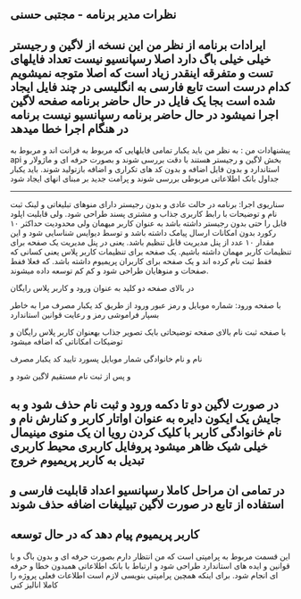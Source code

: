 نظرات مدیر برنامه - مجتبی حسنی
-------------------------
ایرادات  برنامه
از نظر من این نسخه از لاگین و رجیستر خیلی خیلی باگ دارد
اصلا رسپانسیو نیست
تعداد فایلهای تست و متفرقه اینقدر زیاد است که اصلا متوجه نمیشویم کدام درست است
تابع فارسی به انگلیسی در چند فایل ایجاد شده است بجا یک فایل
در حال حاضر برنامه صفحه لاگین اجرا نمیشود
در حال حاضر برنامه رسپانسیو نیست
برنامه در هنگام اجرا خطا میدهد
---------------
پیشنهادات من :
به نظر من باید یکبار تمامی فایلهایی که مربوط به فرانت اند و مربوط به api 
بخش لاگین و رجیستر هستند با دقت بررسی شوند و بصورت حرفه ای و ماژولار و استاندارد و بدون فایل اضافه و بدون کد های تکراری و اضافه بازتولید شوند.
باید یکبار جداول بانک اطلاعاتی مربوطی بررسی شوند و پرامت جدید بر مبنای انهای ایجاد شود

------------
سناریوی اجرا:
برنامه در حالت عادی و بدون رجیستر دارای منوهای تبلیغاتی و لینک ثبت نام و توضیحات با رابط کاربری جذاب و مشتری پسند طراحی شود.
ولی قابلیت اپلود فابل را حتی بدون رجیستر داشته باشد به عنوان کاربر میهمان
ولی محدودیت حداکثر ۱۰ رکورد بدون امکانات ارسال پیامک داشته باشد و توسط دیوایس شناسایی شود و این مقدار ۱۰ عدد از پنل مدیریت قابل تنظیم باشد.
یعنی در پنل مدیریت یک صفحه برای تنظیمات کاربر مهمان داشته باشیم.
یک صفحه برای تنظیمات کاربر پلاس
یعنی کسانی که فقط ثبت نام کرده اند
و یک صفحه برای کاربران پریمیوم داشته باشد. که فعلا ففط صفحات و منوهایان طراحی شود و کم کم توسعه داده میشوند.

در بالای صفحه دو کلید به عنوان ورود و کاربر پلاس رایگان 

با صفحه ورود:
شماره موبایل و رمز عبور
ورود از طریق کد یکبار مصرف
مرا به خاطر بسپار
فراموشی رمز
و رعایت قوانین استاندارد

با صفحه ثبت نام
بالای صفحه توضیحاتی بایک تصویر جذاب بهعنوان کاربر پلاس رایگان
و توضیکات امکاناتی که اضافه میشود

نام و نام خانوادگی
شمار موبایل
پسورد
تایید کد یکبار مصرف

و پس از ثبت نام مستقیم لاگین شود و 

در صورت لاگین دو تا دکمه ورود و ثبت نام حذف شود و 
به جایش یک ایکون دایره به عنوان اواتار کاربر و کنارش نام و نام خانوادگی کاربر
با کلیک کردن رویا ان یک منوی مینیمال خیلی شیک ظاهر میشود 
پروفایل کاربری
محیط کاربری
تبدیل به کاربر پریمیوم
خروج
----------------
در تمامی ان مراحل کاملا رسپانسیو
اعداد قابلیت فارسی و استفاده از تابع
در صورت لاگین تبیلیغات اضافه حذف شوند
-------------
کاربر پریمیوم پیام دهد که در حال توسعه
---------------

این قسمت مربوط به پرامپتی است که من انتظار دارم بصورت حرفه ای و بدون باگ و با قوانین و ایده های استاندارد طراحی شود و ارتباط با بانک اطلاعاتی همبدون خطا و حرفه ای انجام شود.
برای اینکه همچین پرامپتی بنویسی لازم است اطلاعات فعلی پروژه را کاملا انالیز کنی